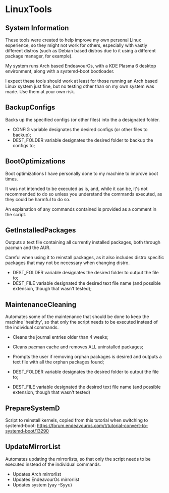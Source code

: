 # LinuxTools

## System Information

These tools were created to help improve my own personal Linux experience, so they might not work for others, especially with vastly different distros (such as Debian based distros due to it using a different package manager, for example).

My system runs Arch based EndeavourOs, with a KDE Plasma 6 desktop environment, along with a systemd-boot bootloader.

I expect these tools should work at least for those running an Arch based Linux system just fine, but no testing other than on my own system was made. Use them at your own risk.

## BackupConfigs

Backs up the specified configs (or other files) into the a designated folder.

- CONFIG variable designates the desired configs (or other files to backup);
- DEST_FOLDER variable designates the desired folder to backup the configs to;

## BootOptimizations

Boot optimizations I have personally done to my machine to improve boot times.

It was not intended to be executed as is, and, while it can be, it's not recommended to do so unless you understand the commands executed, as they could be harmful to do so.

An explanation of any commands contained is provided as a comment in the script.

## GetInstalledPackages

Outputs a text file containing all currently installed packages, both through pacman and the AUR.

Careful when using it to reinstall packages, as it also includes distro specific packages that may not be necessary when changing distro.

- DEST_FOLDER variable designates the desired folder to output the file to;
- DEST_FILE variable designated the desired text file name (and possible extension, though that wasn't tested);

## MaintenanceCleaning

Automates some of the maintenance that should be done to keep the machine 'healthy', so that only the script needs to be executed instead of the individual commands.

- Cleans the journal entries older than 4 weeks;
- Cleans pacman cache and removes ALL uninstalled packages;
- Prompts the user if removing orphan packages is desired and outputs a text file with all the orphan packages found;

- DEST_FOLDER variable designates the desired folder to output the file to;
- DEST_FILE variable designated the desired text file name (and possible extension, though that wasn't tested)

## PrepareSystemD

Script to reinstall kernels, copied from this tutorial when switching to systemd-boot:
https://forum.endeavouros.com/t/tutorial-convert-to-systemd-boot/13290

## UpdateMirrorList

Automates updating the mirrorlists, so that only the script needs to be executed instead of the individual commands.

- Updates Arch mirrorlist
- Updates EndeavourOs mirrorlist
- Updates system (yay -Syyu)
